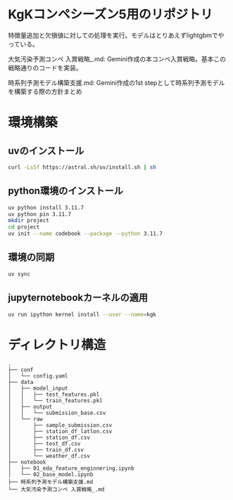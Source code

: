 # KgKコンペシーズン5用のリポジトリ
特徴量追加と欠損値に対しての処理を実行。モデルはとりあえずlightgbmでやっている。

大気汚染予測コンペ 入賞戦略_.md: Gemini作成の本コンペ入賞戦略。基本この戦略通りのコードを実装。

時系列予測モデル構築支援.md: Gemini作成の1st stepとして時系列予測モデルを構築する際の方針まとめ


# 環境構築
## uvのインストール
```bash
curl -LsSf https://astral.sh/uv/install.sh | sh
```

## python環境のインストール
```bash
uv python install 3.11.7
uv python pin 3.11.7
mkdir project
cd project
uv init --name codebook --package --python 3.11.7
```

## 環境の同期
```bash
uv sync
```

## jupyternotebookカーネルの適用

```bash
uv run ipython kernel install --user --name=kgk
```


# ディレクトリ構造
```
.
├── conf
│   └── config.yaml
├── data
│   ├── model_input
│   │   ├── test_features.pkl
│   │   └── train_features.pkl
│   ├── output
│   │   └── submission_base.csv
│   └── raw
│       ├── sample_submission.csv
│       ├── station_df_latlon.csv
│       ├── station_df.csv
│       ├── test_df.csv
│       ├── train_df.csv
│       └── weather_df.csv
├── notebook
│   ├── 01_eda_feature_enginnering.ipynb
│   └── 02_base_model.ipynb
├── 時系列予測モデル構築支援.md
└── 大気汚染予測コンペ 入賞戦略_.md
```
